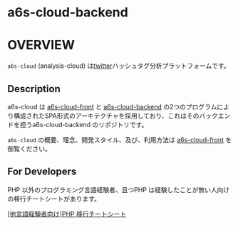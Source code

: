 # a6s-cloud-backend

# OVERVIEW
`a6s-cloud` (analysis-cloud) は[twitter](https://twitter.com/)ハッシュタグ分析プラットフォームです。
## Description

a6s-cloud は [a6s-cloud-front](https://github.com/nsuzuki7713/a6s-cloud-front) と [a6s-cloud-backend](https://github.com/nsuzuki7713/a6s-cloud-backend) の2つのプログラムにより構成されたSPA形式のアーキテクチャを採用しており、これはそのバックエンドを担うa6s-cloud-backend のリポジトリです。

`a6s-cloud` の概要、理念、開発スタイル、及び、利用方法は [a6s-cloud-front](https://github.com/nsuzuki7713/a6s-cloud-front) を御覧ください。

## For Developers

PHP 以外のプログラミング言語経験者、且つPHP は経験したことが無い人向けの移行チートシートがあります。

[[他言語経験者向け]PHP 移行チートシート](https://a6s-cloud.kibe.la/notes/8)

